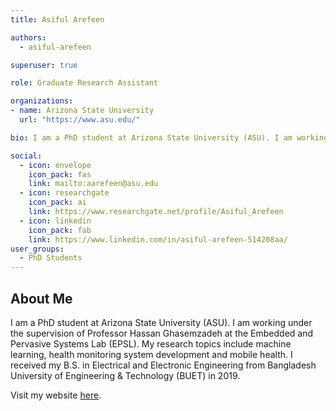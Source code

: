 ```yaml
---
title: Asiful Arefeen

authors:
  - asiful-arefeen

superuser: true

role: Graduate Research Assistant

organizations:
- name: Arizona State University
  url: "https://www.asu.edu/"

bio: I am a PhD student at Arizona State University (ASU). I am working under the supervision of Professor Hassan Ghasemzadeh at the Embedded and Pervasive Systems Lab (EPSL). My research topics include machine learning, health monitoring system development and mobile health. I received my B.S. in Electrical and Electronic Engineering from Bangladesh University of Engineering & Technology (BUET) in 2019.

social:
  - icon: envelope
    icon_pack: fas
    link: mailto:aarefeen@asu.edu
  - icon: researchgate
    icon_pack: ai
    link: https://www.researchgate.net/profile/Asiful_Arefeen
  - icon: linkedin
    icon_pack: fab
    link: https://www.linkedin.com/in/asiful-arefeen-514208aa/
user_groups:
  - PhD Students
---
```

## About Me

I am a PhD student at Arizona State University (ASU). I am working under the supervision of Professor Hassan Ghasemzadeh at the Embedded and Pervasive Systems Lab (EPSL). My research topics include machine learning, health monitoring system development and mobile health. I received my B.S. in Electrical and Electronic Engineering from Bangladesh University of Engineering & Technology (BUET) in 2019.

Visit my website [here](https://arefeen06088.github.io/).
